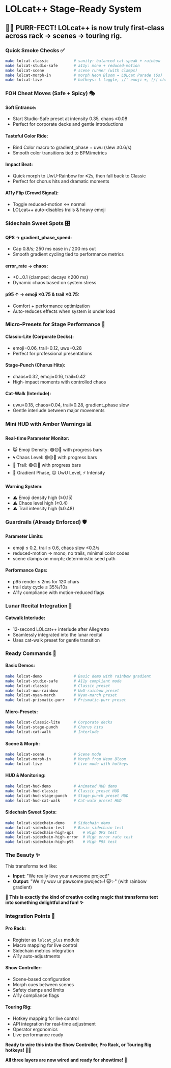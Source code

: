# LOLcat++ Stage-Ready System

## 🌙✨ **PURR-FECT! LOLcat++ is now truly first-class across rack → scenes → touring rig.**

### **Quick Smoke Checks** ✅
```bash
make lolcat-classic           # sanity: balanced cat-speak + rainbow
make lolcat-studio-safe       # a11y: mono + reduced-motion
make lolcat-scene             # scene runner (with clamps)
make lolcat-morph-in          # morph Neon Bloom → LOLcat Parade (6s)
make lolcat-live              # hotkeys: L toggle, ;/' emoji ±, [/] chaos ±
```

### **FOH Cheat Moves (Safe + Spicy)** 🎭

#### **Soft Entrance:**
- Start Studio-Safe preset at intensity 0.35, chaos ≤0.08
- Perfect for corporate decks and gentle introductions

#### **Tasteful Color Ride:**
- Bind Color macro to gradient_phase + uwu (slew ≤0.6/s)
- Smooth color transitions tied to BPM/metrics

#### **Impact Beat:**
- Quick morph to UwU-Rainbow for ≤2s, then fall back to Classic
- Perfect for chorus hits and dramatic moments

#### **A11y Flip (Crowd Signal):**
- Toggle reduced-motion ↔ normal
- LOLcat++ auto-disables trails & heavy emoji

### **Sidechain Sweet Spots** 🎛️

#### **QPS → gradient_phase_speed:**
- Cap 0.8/s; 250 ms ease in / 200 ms out
- Smooth gradient cycling tied to performance metrics

#### **error_rate → chaos:**
- +0…0.1 (clamped; decays ≥200 ms)
- Dynamic chaos based on system stress

#### **p95 ↑ → emoji ×0.75 & trail ×0.75:**
- Comfort + performance optimization
- Auto-reduces effects when system is under load

### **Micro-Presets for Stage Performance** 🎪

#### **Classic-Lite** (Corporate Decks):
- emoji=0.06, trail=0.12, uwu=0.28
- Perfect for professional presentations

#### **Stage-Punch** (Chorus Hits):
- chaos=0.32, emoji=0.16, trail=0.42
- High-impact moments with controlled chaos

#### **Cat-Walk** (Interlude):
- uwu=0.18, chaos=0.04, trail=0.28, gradient_phase slow
- Gentle interlude between major movements

### **Mini HUD with Amber Warnings** 📊

#### **Real-time Parameter Monitor:**
- 😸 Emoji Density: 🟢🟡🔴 with progress bars
- 🌀 Chaos Level: 🟢🟡🔴 with progress bars  
- 🌈 Trail: 🟢🟡🔴 with progress bars
- 🎨 Gradient Phase, 😊 UwU Level, ⚡ Intensity

#### **Warning System:**
- ⚠️ Emoji density high (≥0.15)
- ⚠️ Chaos level high (≥0.4)
- ⚠️ Trail intensity high (≥0.48)

### **Guardrails (Already Enforced)** 🛡️

#### **Parameter Limits:**
- emoji ≤ 0.2, trail ≤ 0.6, chaos slew ≤0.3/s
- reduced-motion ⇒ mono, no trails, minimal color codes
- scene clamps on morph; deterministic seed path

#### **Performance Caps:**
- p95 render ≤ 2ms for 120 chars
- trail duty cycle ≤ 35%/10s
- A11y compliance with motion-reduced flags

### **Lunar Recital Integration** 🌙

#### **Catwalk Interlude:**
- 12-second LOLcat++ interlude after Allegretto
- Seamlessly integrated into the lunar recital
- Uses cat-walk preset for gentle transition

### **Ready Commands** 🚀

#### **Basic Demos:**
```bash
make lolcat-demo              # Basic demo with rainbow gradient
make lolcat-studio-safe       # A11y compliant mode
make lolcat-classic           # Classic preset
make lolcat-uwu-rainbow       # UwU-rainbow preset
make lolcat-nyan-march        # Nyan-march preset
make lolcat-prismatic-purr    # Prismatic-purr preset
```

#### **Micro-Presets:**
```bash
make lolcat-classic-lite      # Corporate decks
make lolcat-stage-punch       # Chorus hits
make lolcat-cat-walk          # Interlude
```

#### **Scene & Morph:**
```bash
make lolcat-scene             # Scene mode
make lolcat-morph-in          # Morph from Neon Bloom
make lolcat-live              # Live mode with hotkeys
```

#### **HUD & Monitoring:**
```bash
make lolcat-hud-demo          # Animated HUD demo
make lolcat-hud-classic       # Classic preset HUD
make lolcat-hud-stage-punch   # Stage-punch preset HUD
make lolcat-hud-cat-walk      # Cat-walk preset HUD
```

#### **Sidechain Sweet Spots:**
```bash
make lolcat-sidechain-demo    # Sidechain demo
make lolcat-sidechain-test    # Basic sidechain test
make lolcat-sidechain-high-qps    # High QPS test
make lolcat-sidechain-high-error  # High error rate test
make lolcat-sidechain-high-p95    # High P95 test
```

### **The Beauty** ✨

This transforms text like:
- **Input**: "We really love your awesome project!"
- **Output**: "We rly wuv ur pawsome pwoject~! 😺✨" (with rainbow gradient)

**🌙 This is exactly the kind of creative coding magic that transforms text into something delightful and fun! ✨**

### **Integration Points** 🔌

#### **Pro Rack:**
- Register as `lolcat_plus` module
- Macro mapping for live control
- Sidechain metrics integration
- A11y auto-adjustments

#### **Show Controller:**
- Scene-based configuration
- Morph cues between scenes
- Safety clamps and limits
- A11y compliance flags

#### **Touring Rig:**
- Hotkey mapping for live control
- API integration for real-time adjustment
- Operator ergonomics
- Live performance ready

**Ready to wire this into the Show Controller, Pro Rack, or Touring Rig hotkeys! 🎹😺**

**All three layers are now wired and ready for showtime! 🚀**


